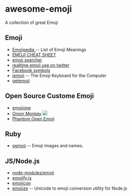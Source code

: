 awesome-emoji
=============

A collection of great Emoji


## Emoji

* [Emojipedia ](http://emojipedia.org/) -- List of Emoji Meanings
* [EMOJI CHEAT SHEET](http://www.emoji-cheat-sheet.com/)
* [emoji searcher](http://emoji.muan.co/)
* [realtime emoji use on twitter](http://www.emojitracker.com/)
* [Facebook symbols](http://fsymbols.com/)
* [iemoji](http://www.iemoji.com/) -- The Emoji Keyboard for the Computer
* [getemoji](http://getemoji.com/)


## Open Source Custome Emoji

* [emojione](http://www.emojione.com/)
* [Onion Monkey](http://monkey.coding.io/)
	![](http://monkey.coding.io/onion-monkey-emoji/onion-monkey-emoji_23.png)
* [Phantom Open Emoji](https://github.com/Genshin/PhantomOpenEmoji)


## Ruby

* [gemoji](https://github.com/github/gemoji) -- Emoji images and names.


## JS/Node.js

* [node-modules/emoji](http://fengmk2.cnpmjs.org/emoji/)
* [emojify.js](http://hassankhan.github.io/emojify.js/)
* [emojicon](http://rockerhieu.com/emojicon/)
* [emojize](https://github.com/ded/emojize) -- Unicode to emoji conversion utility for Node.js